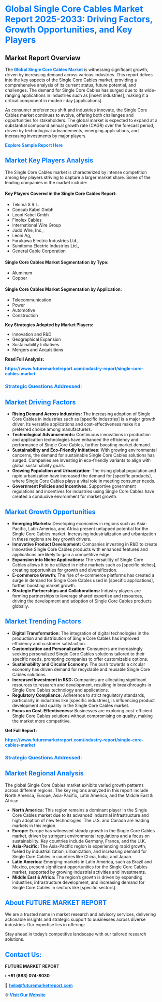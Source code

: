 <h1 style="color: #007BFF;">Global Single Core Cables Market Report 2025-2033: Driving Factors, Growth Opportunities, and Key Players</h1>

<section id="overview">
<h2>Market Report Overview</h2>
<p>The <a href="https://www.futuremarketreport.com/industry-report/single-core-cables-market" style="color: #007BFF; text-decoration: none;"><strong>Global Single Core Cables Market</strong></a> is witnessing significant growth, driven by increasing demand across various industries. This report delves into the key aspects of the Single Core Cables market, providing a comprehensive analysis of its current status, future potential, and challenges. The demand for Single Core Cables has surged due to its wide-ranging applications in industries such as [insert industries], making it a critical component in modern-day [applications].</p>
<p>As consumer preferences shift and industries innovate, the Single Core Cables market continues to evolve, offering both challenges and opportunities for stakeholders. The global market is expected to expand at a substantial compound annual growth rate (CAGR) over the forecast period, driven by technological advancements, emerging applications, and increasing investments by major players.</p>
</section>

<section id="overview">
<p><a href="https://www.futuremarketreport.com/request-sample/reportId=29683" style="color: #007BFF; text-decoration: none;"><strong>Explore Sample Report Here</strong></a></p>
</section>

<section id="key-players">
<h2 style="color: #007BFF;">Market Key Players Analysis</h2>
<p>The Single Core Cables market is characterized by intense competition among key players striving to capture a larger market share. Some of the leading companies in the market include:</p>
<h4>Key Players Covered in the Single Core Cables Report:</h4>
<ul><li>Tekima S.R.L.</li><li>Concab Kabel Gmbh</li><li>Leoni Kabel Gmbh</li><li>Finolex Cables</li><li>International Wire Group</li><li>Judd Wire, Inc.,</li><li>Leoni Ag,</li><li>Furukawa Electric Industries Ltd.,</li><li>Sumitomo Electric Industries Ltd.,</li><li>General Cable Corporation</li></ul>
<h4>Single Core Cables Market Segmentation by Type:</h4>
<ul><li>Aluminum</li><li>Copper</li></ul>

<h4>Single Core Cables Market Segmentation by Application:</h4>
<ul><li>Telecommunication</li><li>Power</li><li>Automotive</li><li>Construction</li></ul>
<p><strong>Key Strategies Adopted by Market Players:</strong></p>
<ul>
<li>Innovation and R&D</li>
<li>Geographical Expansion</li>
<li>Sustainability Initiatives</li>
<li>Mergers and Acquisitions</li>
</ul>
</section>

<section>
<p><strong>Read Full Analysis: </strong></p><a href="https://www.futuremarketreport.com/industry-report/single-core-cables-market" style="color: #007BFF; text-decoration: none;"><strong>https://www.futuremarketreport.com/industry-report/single-core-cables-market</strong></a>
<h3 style="color: #007BFF;">Strategic Questions Addressed:</h3>
</section>

<section id="driving-factors">
<h2 style="color: #007BFF;">Market Driving Factors</h2>
<ul>
<li><strong>Rising Demand Across Industries:</strong> The increasing adoption of Single Core Cables in industries such as [specific industries] is a major growth driver. Its versatile applications and cost-effectiveness make it a preferred choice among manufacturers.</li>
<li><strong>Technological Advancements:</strong> Continuous innovations in production and application technologies have enhanced the efficiency and performance of Single Core Cables, further boosting market demand.</li>
<li><strong>Sustainability and Eco-Friendly Initiatives:</strong> With growing environmental concerns, the demand for sustainable Single Core Cables solutions has surged. Companies are investing in eco-friendly variants to align with global sustainability goals.</li>
<li><strong>Growing Population and Urbanization:</strong> The rising global population and rapid urbanization have increased the demand for [specific products], where Single Core Cables plays a vital role in meeting consumer needs.</li>
<li><strong>Government Policies and Incentives:</strong> Supportive government regulations and incentives for industries using Single Core Cables have created a conducive environment for market growth.</li>
</ul>
</section>

<section id="growth-opportunities">
<h2 style="color: #007BFF;">Market Growth Opportunities</h2>
<ul>
<li><strong>Emerging Markets:</strong> Developing economies in regions such as Asia-Pacific, Latin America, and Africa present untapped potential for the Single Core Cables market. Increasing industrialization and urbanization in these regions are key growth drivers.</li>
<li><strong>Innovative Product Development:</strong> Companies investing in R&D to create innovative Single Core Cables products with enhanced features and applications are likely to gain a competitive edge.</li>
<li><strong>Expansion into Niche Applications:</strong> The versatility of Single Core Cables allows it to be utilized in niche markets such as [specific niches], creating opportunities for growth and diversification.</li>
<li><strong>E-commerce Growth:</strong> The rise of e-commerce platforms has created a surge in demand for Single Core Cables used in [specific applications], further boosting market growth.</li>
<li><strong>Strategic Partnerships and Collaborations:</strong> Industry players are forming partnerships to leverage shared expertise and resources, driving the development and adoption of Single Core Cables products globally.</li>
</ul>
</section>

<section id="trending-factors">
<h2 style="color: #007BFF;">Market Trending Factors</h2>
<ul>
<li><strong>Digital Transformation:</strong> The integration of digital technologies in the production and distribution of Single Core Cables has improved efficiency and customer satisfaction.</li>
<li><strong>Customization and Personalization:</strong> Consumers are increasingly seeking personalized Single Core Cables solutions tailored to their specific needs, prompting companies to offer customizable options.</li>
<li><strong>Sustainability and Circular Economy:</strong> The push towards a circular economy has driven demand for recyclable and reusable Single Core Cables solutions.</li>
<li><strong>Increased Investment in R&D:</strong> Companies are allocating significant resources to research and development, resulting in breakthroughs in Single Core Cables technology and applications.</li>
<li><strong>Regulatory Compliance:</strong> Adherence to strict regulatory standards, particularly in industries like [specific industries], is influencing product development and quality in the Single Core Cables market.</li>
<li><strong>Focus on Cost-Effectiveness:</strong> Businesses are exploring cost-efficient Single Core Cables solutions without compromising on quality, making the market more competitive.</li>
</ul>
</section>

<section>
<p><strong>Get Full Report: </strong></p><a href="https://www.futuremarketreport.com/industry-report/single-core-cables-market" style="color: #007BFF; text-decoration: none;"><strong>https://www.futuremarketreport.com/industry-report/single-core-cables-market</strong></a>
<h3 style="color: #007BFF;">Strategic Questions Addressed:</h3>
</section>


<section id="regional-analysis">
<h2 style="color: #007BFF;">Market Regional Analysis</h2>
<p>The global Single Core Cables market exhibits varied growth patterns across different regions. The key regions analyzed in this report include North America, Europe, Asia-Pacific, Latin America, and the Middle East & Africa:</p>
<ul>
<li><strong>North America:</strong> This region remains a dominant player in the Single Core Cables market due to its advanced industrial infrastructure and high adoption of new technologies. The U.S. and Canada are leading markets in this region.</li>
<li><strong>Europe:</strong> Europe has witnessed steady growth in the Single Core Cables market, driven by stringent environmental regulations and a focus on sustainability. Key countries include Germany, France, and the U.K.</li>
<li><strong>Asia-Pacific:</strong> The Asia-Pacific region is experiencing rapid growth, fueled by industrialization, urbanization, and increasing demand for Single Core Cables in countries like China, India, and Japan.</li>
<li><strong>Latin America:</strong> Emerging markets in Latin America, such as Brazil and Mexico, present significant opportunities for the Single Core Cables market, supported by growing industrial activities and investments.</li>
<li><strong>Middle East & Africa:</strong> The region’s growth is driven by expanding industries, infrastructure development, and increasing demand for Single Core Cables in sectors like [specific sectors].</li>
</ul>
</section>

<footer>
<h2 style="color: #007BFF;">About FUTURE MARKET REPORT</h2>
<p>We are a trusted name in market research and advisory services, delivering actionable insights and strategic support to businesses across diverse industries. Our expertise lies in offering:</p>

<p>Stay ahead in today’s competitive landscape with our tailored research solutions.</p>

<h2 style="color: #007BFF;">Contact Us:</h2>
<p><strong>FUTURE MARKET REPORT</strong></p>
<p>📞 <strong>+91 (883) 074-8030</strong></p>
<p>📧 <strong><a href="mailto:help@futuremarketreport.com" style="color: #007BFF;">help@futuremarketreport.com</a></strong></p>
<p>🌐 <strong><a href="https://www.futuremarketreport.com/" style="color: #007BFF;">Visit Our Website</a></strong></p>
</footer>
